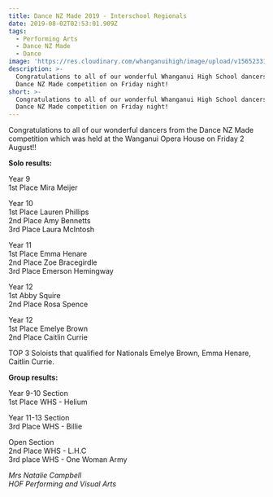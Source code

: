 ```yaml
---
title: Dance NZ Made 2019 - Interschool Regionals
date: 2019-08-02T02:53:01.909Z
tags:
  - Performing Arts
  - Dance NZ Made
  - Dance
image: 'https://res.cloudinary.com/whanganuihigh/image/upload/v1565233129/5.jpg'
description: >-
  Congratulations to all of our wonderful Whanganui High School dancers from the
  Dance NZ Made competition on Friday night!
short: >-
  Congratulations to all of our wonderful Whanganui High School dancers from the
  Dance NZ Made competition on Friday night!
---
```

Congratulations to all of our wonderful dancers from the Dance NZ Made competition which was held at the Wanganui Opera House on Friday 2 August!! 

**Solo results:**

Year 9  
1st Place Mira Meijer

Year 10  
1st Place Lauren Phillips  
2nd Place Amy Bennetts  
3rd Place Laura McIntosh

Year 11  
1st Place Emma Henare  
2nd Place Zoe Bracegirdle  
3rd Place Emerson Hemingway

Year 12  
1st Abby Squire  
2nd Place Rosa Spence

Year 12  
1st Place Emelye Brown  
2nd Place Caitlin Currie

TOP 3 Soloists that qualified for Nationals 
Emelye Brown, Emma Henare, Caitlin Currie.

**Group results:**

Year 9-10 Section  
1st Place WHS - Helium

Year 11-13 Section  
3rd Place WHS - Billie

Open Section  
2nd Place WHS - L.H.C  
3rd place WHS - One Woman Army

_Mrs Natalie Campbell  
HOF Performing and Visual Arts_
